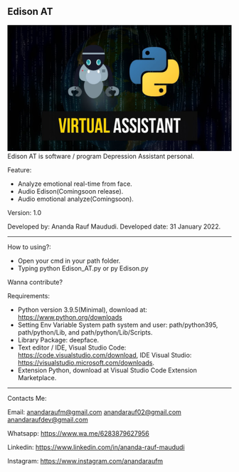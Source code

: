 Edison AT
-----------------------------------------------------------------------------------------------------------------------------------------------------------------------------------
![Wallpaper Program](https://raw.githubusercontent.com/AnandaRauf/Edison-AT-Emotional-Depression-Assistant-/main/Wall_Docu.jpg)
Edison AT is software / program Depression Assistant personal.

Feature:
- Analyze emotional real-time from face.
- Audio Edison(Comingsoon release).
- Audio emotional analyze(Comingsoon).

Version: 1.0

Developed by: Ananda Rauf Maududi.
Developed date: 31 January 2022.

-----------------------------------------------------------------------------------------------------------------------------------------------------------------------------------

How to using?:

- Open your cmd in your path folder.
- Typing python Edison_AT.py or py Edison.py

Wanna contribute?

Requirements:

- Python version 3.9.5(Minimal), download at: https://www.python.org/downloads 
- Setting Env Variable System path system and user: path/python395, path/python/Lib, and path/python/Lib/Scripts.
- Library Package: deepface.
- Text editor / IDE, Visual Studio Code: https://code.visualstudio.com/download, IDE Visual Studio: https://visualstudio.microsoft.com/downloads.
- Extension Python, download at Visual Studio Code Extension Marketplace.

---------------------------------------------------------------------------------------------------------------------------------------------------------------------------------

Contacts Me:

Email:
anandaraufm@gmail.com
anandarauf02@gmail.com
anandaraufdev@gmail.com

Whatsapp:
https://www.wa.me/6283879627956

Linkedin:
https://www.linkedin.com/in/ananda-rauf-maududi

Instagram:
https://www.instagram.com/anandaraufm


